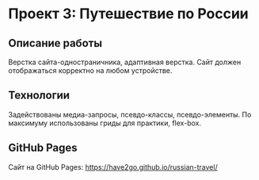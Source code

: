 # Проект 3: Путешествие по России

## Описание работы

Верстка сайта-одностраничника, адаптивная верстка. Сайт должен отображаться корректно на любом устройстве.

## Технологии
Задействованы медиа-запросы, псевдо-классы, псевдо-элементы.
По максимуму использованы гриды для практики, flex-box.

## GitHub Pages

Сайт на GitHub Pages: https://have2go.github.io/russian-travel/
